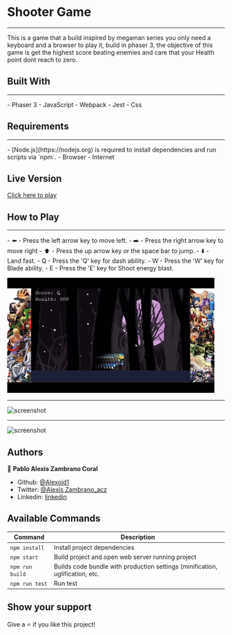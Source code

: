 # Shooter Game
<hr>
This is a game that a build inspired by megaman series you only need a keyboard and a browser to play it, build in phaser 3, the objective of this game is get the highest score beating enemies and care that your Health point dont reach to zero.

## Built With
<hr>
- Phaser 3
- JavaScript
- Webpack
- Jest
- Css

## Requirements
<hr>
- [Node.js](https://nodejs.org) is required to install dependencies and run scripts via `npm`.
- Browser 
- Internet


## Live Version
[Click here to play](https://trusting-swanson-f1ffbe.netlify.app/)


## How to Play
<hr>
- ⬅️ - Press the left arrow key to move left.
- ➡️ - Press the right arrow key to move right
- ⬆️ - Press the up arrow key or the space bar to jump.
- ⬇️ - Land fast.
- Q  - Press the 'Q' key for dash ability.
- W  - Press the 'W' key for Blade ability.
- E  - Press the 'E' key for Shoot energy blast.

![gif](./images/robogif.gif)
<hr>

![screenshot](./images/img.png)
<hr>

![screenshot](./images/img.png)


## Authors

👤 **Pablo Alexis Zambrano Coral**
- Github: [@Alexoid1](https://github.com/Alexoid1)
- Twitter: [@Alexis Zambrano_acz](https://twitter.com/pablo_acz)
- Linkedin: [linkedin](https://www.linkedin.com/in/pablo-alexis-zambrano-coral-7a614a189/)


## Available Commands

| Command | Description |
|---------|-------------|
| `npm install` | Install project dependencies |
| `npm start` | Build project and open web server running project |
| `npm run build` | Builds code bundle with production settings (minification, uglification, etc.|
| `npm run test` | Run test |


## Show your support

Give a ⭐️ if you like this project!


